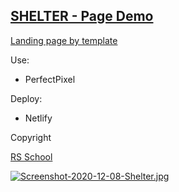 ## [SHELTER - Page Demo](https://shelter-page.netlify.app/)

[Landing page by template](https://github.com/rolling-scopes-school/tasks/blob/master/tasks/markups/level-2/shelter/shelter-pets-1280px.jpg)


Use: 

- PerfectPixel


Deploy:

- Netlify

Copyright

[RS School](https://rs.school/)

[![Screenshot-2020-12-08-Shelter.jpg](https://i.postimg.cc/QxK2Rm7C/Screenshot-2020-12-08-Shelter.jpg)](https://postimg.cc/TpGNbrCv)